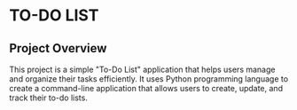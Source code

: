 # TO-DO LIST

## Project Overview

This project is a simple "To-Do List" application that helps users manage and organize their tasks efficiently. It uses Python programming language to create a command-line application that allows users to create, update, and track their to-do lists.

